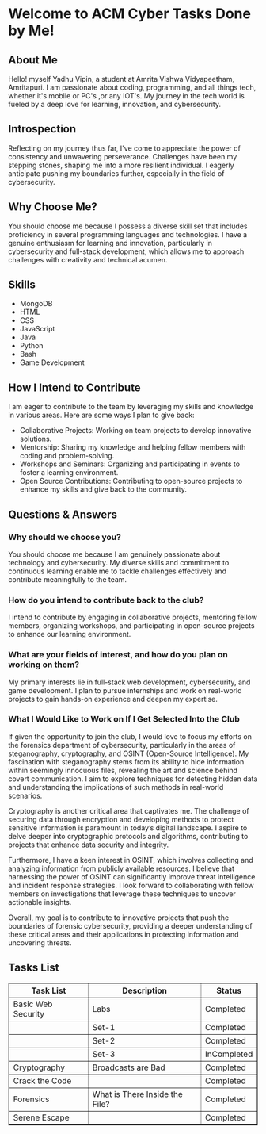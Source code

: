 <html lang="en">
<head>
    <meta charset="UTF-8">
    <meta name="viewport" content="width=device-width, initial-scale=1.0">
    <title>Welcome to ACM Cyber - Arjun Rajesh</title>
</head>
<body>
    <h1>Welcome to ACM Cyber Tasks Done by Me!</h1>

<h2>About Me</h2>
    <p>Hello! myself Yadhu Vipin, a student at Amrita Vishwa Vidyapeetham, Amritapuri. I am passionate about coding, programming, and all things tech, whether it's mobile or PC's ,or any IOT's. My journey in the tech world is fueled by a deep love for learning, innovation, and cybersecurity.</p>

<h2>Introspection</h2>
    <p>Reflecting on my journey thus far, I've come to appreciate the power of consistency and unwavering perseverance. Challenges have been my stepping stones, shaping me into a more resilient individual. I eagerly anticipate pushing my boundaries further, especially in the field of cybersecurity.</p>

<h2>Why Choose Me?</h2>
    <p>You should choose me because I possess a diverse skill set that includes proficiency in several programming languages and technologies. I have a genuine enthusiasm for learning and innovation, particularly in cybersecurity and full-stack development, which allows me to approach challenges with creativity and technical acumen.</p>

<h2>Skills</h2>
    <ul>
        <li>MongoDB</li>
        <li>HTML</li>
        <li>CSS</li>
        <li>JavaScript</li>
        <li>Java</li>
        <li>Python</li>
        <li>Bash</li>
        <li>Game Development</li>
    </ul>

 <h2>How I Intend to Contribute</h2>
    <p>I am eager to contribute to the team by leveraging my skills and knowledge in various areas. Here are some ways I plan to give back:</p>
    <ul>
        <li>Collaborative Projects: Working on team projects to develop innovative solutions.</li>
        <li>Mentorship: Sharing my knowledge and helping fellow members with coding and problem-solving.</li>
        <li>Workshops and Seminars: Organizing and participating in events to foster a learning environment.</li>
        <li>Open Source Contributions: Contributing to open-source projects to enhance my skills and give back to the community.</li>
    </ul>
    <h2>Questions & Answers</h2>
    <h3>Why should we choose you?</h3>
    <p>You should choose me because I am genuinely passionate about technology and cybersecurity. My diverse skills and commitment to continuous learning enable me to tackle challenges effectively and contribute meaningfully to the team.</p>

  <h3>How do you intend to contribute back to the club?</h3>
    <p>I intend to contribute by engaging in collaborative projects, mentoring fellow members, organizing workshops, and participating in open-source projects to enhance our learning environment.</p>
<h3>What are your fields of interest, and how do you plan on working on them?</h3>
    <p>My primary interests lie in full-stack web development, cybersecurity, and game development. I plan to pursue internships and work on real-world projects to gain hands-on experience and deepen my expertise.</p>
<h3>What I Would Like to Work on If I Get Selected Into the Club</h3>
<p>
    If given the opportunity to join the club, I would love to focus my efforts on the forensics department of cybersecurity, particularly in the areas of steganography, cryptography, and OSINT (Open-Source Intelligence). My fascination with steganography stems from its ability to hide information within seemingly innocuous files, revealing the art and science behind covert communication. I aim to explore techniques for detecting hidden data and understanding the implications of such methods in real-world scenarios.
</p>
<p>
    Cryptography is another critical area that captivates me. The challenge of securing data through encryption and developing methods to protect sensitive information is paramount in today’s digital landscape. I aspire to delve deeper into cryptographic protocols and algorithms, contributing to projects that enhance data security and integrity.
</p>
<p>
    Furthermore, I have a keen interest in OSINT, which involves collecting and analyzing information from publicly available resources. I believe that harnessing the power of OSINT can significantly improve threat intelligence and incident response strategies. I look forward to collaborating with fellow members on investigations that leverage these techniques to uncover actionable insights.
</p>
<p>
    Overall, my goal is to contribute to innovative projects that push the boundaries of forensic cybersecurity, providing a deeper understanding of these critical areas and their applications in protecting information and uncovering threats.
</p>


   <h2>Tasks List</h2>
    <table border="1">
        <tr>
            <th>Task List</th>
            <th>Description</th>
            <th>Status</th>
        </tr>
        <tr>
            <td>Basic Web Security</td>
            <td>Labs</td>
            <td>Completed</td>
        </tr>
        <tr>
            <td></td>
            <td>Set-1</td>
            <td>Completed</td>
        </tr>
        <tr>
            <td></td>
            <td>Set-2</td>
            <td>Completed</td>
        </tr>
        <tr>
            <td></td>
            <td>Set-3</td>
            <td>InCompleted</td>
        </tr>
        <tr>
            <td>Cryptography</td>
            <td>Broadcasts are Bad</td>
            <td>Completed</td>
        </tr>
        <tr>
            <td>Crack the Code</td>
            <td></td>
            <td>Completed</td>
        </tr>
        <tr>
            <td>Forensics</td>
            <td>What is There Inside the File?</td>
            <td>Completed</td>
        </tr>
        <tr>
            <td>Serene Escape</td>
            <td></td>
            <td>Completed</td>
        </tr>
    </table>
</body>
</html>
